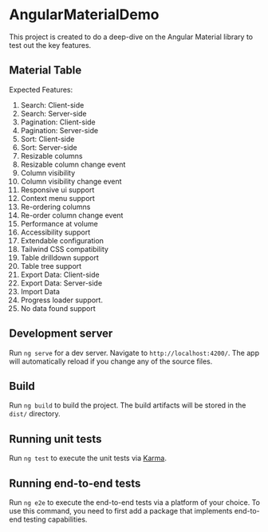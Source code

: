 # AngularMaterialDemo
This project is created to do a deep-dive on the Angular Material library to test out the key features.

## Material Table
Expected Features:
1. Search: Client-side
2. Search: Server-side	
3. Pagination: Client-side	
4. Pagination: Server-side	
5. Sort: Client-side	
6. Sort: Server-side	
7. Resizable columns
8. Resizable column change event	
9. Column visibility	
10.	Column visibility change event	
11.	Responsive ui support	
12.	Context menu support	
13.	Re-ordering columns	
14.	Re-order column change event
15.	Performance at volume
16.	Accessibility support
17. Extendable configuration
18. Tailwind CSS compatibility
19. Table drilldown support
20. Table tree support
21.	Export Data: Client-side
22.	Export Data: Server-side	
23.	Import Data
24.	Progress loader support.
25.	No data found support

## Development server

Run `ng serve` for a dev server. Navigate to `http://localhost:4200/`. The app will automatically reload if you change any of the source files.

## Build

Run `ng build` to build the project. The build artifacts will be stored in the `dist/` directory.

## Running unit tests

Run `ng test` to execute the unit tests via [Karma](https://karma-runner.github.io).

## Running end-to-end tests

Run `ng e2e` to execute the end-to-end tests via a platform of your choice. To use this command, you need to first add a package that implements end-to-end testing capabilities.